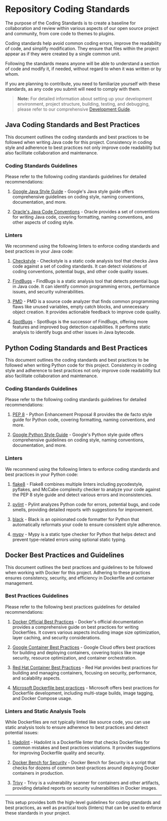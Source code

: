 # Repository Coding Standards

The purpose of the Coding Standards is to create a baseline for collaboration and review within various aspects of our open source project and community, from core code to themes to plugins.

Coding standards help avoid common coding errors, improve the readability of code, and simplify modification. They ensure that files within the project appear as if they were created by a single common unit.

Following the standards means anyone will be able to understand a section of code and modify it, if needed, without regard to when it was written or by whom.

If you are planning to contribute, you need to familiarize yourself with these standards, as any code you submit will need to comply with them.

> **Note:** For detailed information about setting up your development environment, project structure, building, testing, and debugging, please refer to our comprehensive [Development Guide](./DEVELOPMENT.md).

## Java Coding Standards and Best Practices

This document outlines the coding standards and best practices to be followed when writing Java code for this project. Consistency in coding style and adherence to best practices not only improve code readability but also facilitate collaboration and maintenance.

### Coding Standards Guidelines

Please refer to the following coding standards guidelines for detailed recommendations:

1. [Google Java Style Guide](https://google.github.io/styleguide/javaguide.html) - Google's Java style guide offers comprehensive guidelines on coding style, naming conventions, documentation, and more.

2. [Oracle's Java Code Conventions](https://www.oracle.com/java/technologies/javase/codeconventions-contents.html) - Oracle provides a set of conventions for writing Java code, covering formatting, naming conventions, and other aspects of coding style.

### Linters

We recommend using the following linters to enforce coding standards and best practices in your Java code:

1. [Checkstyle](https://checkstyle.org/) - Checkstyle is a static code analysis tool that checks Java code against a set of coding standards. It can detect violations of coding conventions, potential bugs, and other code quality issues.

2. [FindBugs](http://findbugs.sourceforge.net/) - FindBugs is a static analysis tool that detects potential bugs in Java code. It can identify common programming errors, performance issues, and security vulnerabilities.

3. [PMD](https://pmd.github.io/) - PMD is a source code analyzer that finds common programming flaws like unused variables, empty catch blocks, and unnecessary object creation. It provides actionable feedback to improve code quality.

4. [SpotBugs](https://spotbugs.github.io/) - SpotBugs is the successor of FindBugs, offering more features and improved bug detection capabilities. It performs static analysis to identify bugs and other issues in Java bytecode.

## Python Coding Standards and Best Practices

This document outlines the coding standards and best practices to be followed when writing Python code for this project. Consistency in coding style and adherence to best practices not only improve code readability but also facilitate collaboration and maintenance.

### Coding Standards Guidelines

Please refer to the following coding standards guidelines for detailed recommendations:

1. [PEP 8](https://pep8.org/) - Python Enhancement Proposal 8 provides the de facto style guide for Python code, covering formatting, naming conventions, and more.

2. [Google Python Style Guide](https://google.github.io/styleguide/pyguide.html) - Google's Python style guide offers comprehensive guidelines on coding style, naming conventions, documentation, and more.

### Linters

We recommend using the following linters to enforce coding standards and best practices in your Python code:

1. [flake8](https://flake8.pycqa.org/en/latest/) - Flake8 combines multiple linters including pycodestyle, pyflakes, and McCabe complexity checker to analyze your code against the PEP 8 style guide and detect various errors and inconsistencies.

2. [pylint](https://pylint.pycqa.org/) - Pylint analyzes Python code for errors, potential bugs, and code smells, providing detailed reports with suggestions for improvement.

3. [black](https://black.readthedocs.io/en/stable/) - Black is an opinionated code formatter for Python that automatically reformats your code to ensure consistent style adherence.

4. [mypy](http://mypy-lang.org/) - Mypy is a static type checker for Python that helps detect and prevent type-related errors using optional static typing.


## Docker Best Practices and Guidelines

This document outlines the best practices and guidelines to be followed when working with Docker for this project. Adhering to these practices ensures consistency, security, and efficiency in Dockerfile and container management.

### Best Practices Guidelines

Please refer to the following best practices guidelines for detailed recommendations:

1. [Docker Official Best Practices](https://docs.docker.com/develop/develop-images/dockerfile_best-practices/) - Docker's official documentation provides a comprehensive guide on best practices for writing Dockerfiles. It covers various aspects including image size optimization, layer caching, and security considerations.

2. [Google Container Best Practices](https://cloud.google.com/solutions/best-practices-for-building-containers) - Google Cloud offers best practices for building and deploying containers, covering topics like image security, resource optimization, and container orchestration.

3. [Red Hat Container Best Practices](https://www.redhat.com/en/topics/containers/container-best-practices) - Red Hat provides best practices for building and managing containers, focusing on security, performance, and scalability aspects.

4. [Microsoft Dockerfile best practices](https://docs.microsoft.com/en-us/dotnet/architecture/microservices/docker-application-development-process/docker-app-development-workflow) - Microsoft offers best practices for Dockerfile development, including multi-stage builds, image tagging, and Docker Compose usage.

### Linters and Static Analysis Tools

While Dockerfiles are not typically linted like source code, you can use static analysis tools to ensure adherence to best practices and detect potential issues:

1. [Hadolint](https://github.com/hadolint/hadolint) - Hadolint is a Dockerfile linter that checks Dockerfiles for common mistakes and best practices violations. It provides suggestions for improving Dockerfile quality and security.

2. [Docker Bench for Security](https://github.com/docker/docker-bench-security) - Docker Bench for Security is a script that checks for dozens of common best-practices around deploying Docker containers in production.

3. [Trivy](https://github.com/aquasecurity/trivy) - Trivy is a vulnerability scanner for containers and other artifacts, providing detailed reports on security vulnerabilities in Docker images.

---

This setup provides both the high-level guidelines for coding standards and best practices, as well as practical tools (linters) that can be used to enforce these standards in your project.
